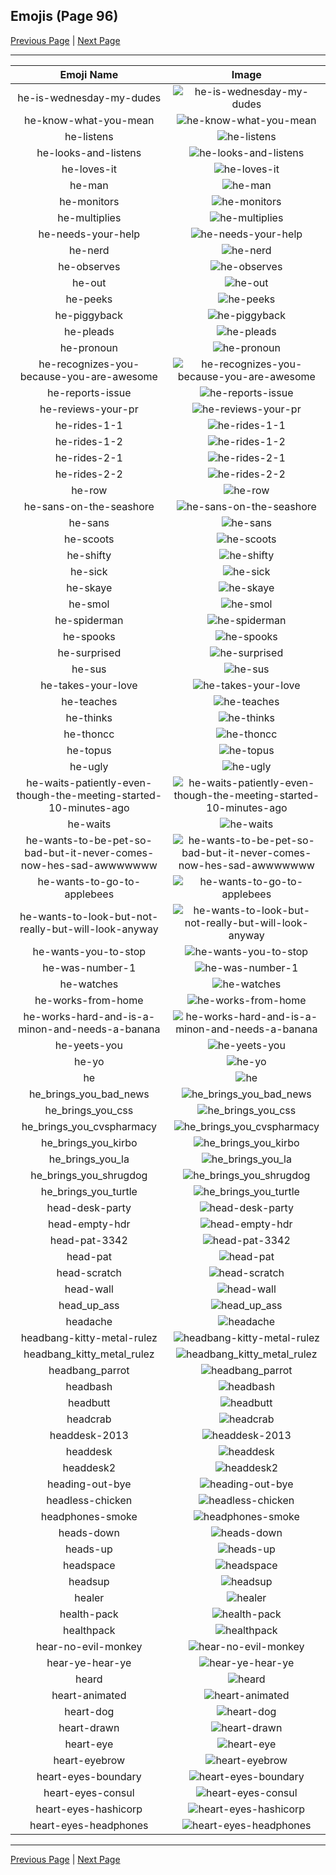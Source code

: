 
## Emojis (Page 96)

[Previous Page](/docs/hc/page-h-0095.md)
  | [Next Page](/docs/hc/page-h-0097.md)

<hr />

|Emoji Name|Image|
| :-: | :-: |
|he-is-wednesday-my-dudes| ![he-is-wednesday-my-dudes](/emojis/hc/he-is-wednesday-my-dudes.png)|
|he-know-what-you-mean| ![he-know-what-you-mean](/emojis/hc/he-know-what-you-mean.png)|
|he-listens| ![he-listens](/emojis/hc/he-listens.png)|
|he-looks-and-listens| ![he-looks-and-listens](/emojis/hc/he-looks-and-listens.png)|
|he-loves-it| ![he-loves-it](/emojis/hc/he-loves-it.png)|
|he-man| ![he-man](/emojis/hc/he-man.png)|
|he-monitors| ![he-monitors](/emojis/hc/he-monitors.gif)|
|he-multiplies| ![he-multiplies](/emojis/hc/he-multiplies.gif)|
|he-needs-your-help| ![he-needs-your-help](/emojis/hc/he-needs-your-help.png)|
|he-nerd| ![he-nerd](/emojis/hc/he-nerd.png)|
|he-observes| ![he-observes](/emojis/hc/he-observes.gif)|
|he-out| ![he-out](/emojis/hc/he-out.gif)|
|he-peeks| ![he-peeks](/emojis/hc/he-peeks.gif)|
|he-piggyback| ![he-piggyback](/emojis/hc/he-piggyback.png)|
|he-pleads| ![he-pleads](/emojis/hc/he-pleads.png)|
|he-pronoun| ![he-pronoun](/emojis/hc/he-pronoun.png)|
|he-recognizes-you-because-you-are-awesome| ![he-recognizes-you-because-you-are-awesome](/emojis/hc/he-recognizes-you-because-you-are-awesome.png)|
|he-reports-issue| ![he-reports-issue](/emojis/hc/he-reports-issue.png)|
|he-reviews-your-pr| ![he-reviews-your-pr](/emojis/hc/he-reviews-your-pr.gif)|
|he-rides-1-1| ![he-rides-1-1](/emojis/hc/he-rides-1-1.png)|
|he-rides-1-2| ![he-rides-1-2](/emojis/hc/he-rides-1-2.png)|
|he-rides-2-1| ![he-rides-2-1](/emojis/hc/he-rides-2-1.png)|
|he-rides-2-2| ![he-rides-2-2](/emojis/hc/he-rides-2-2.png)|
|he-row| ![he-row](/emojis/hc/he-row.png)|
|he-sans-on-the-seashore| ![he-sans-on-the-seashore](/emojis/hc/he-sans-on-the-seashore.png)|
|he-sans| ![he-sans](/emojis/hc/he-sans.png)|
|he-scoots| ![he-scoots](/emojis/hc/he-scoots.png)|
|he-shifty| ![he-shifty](/emojis/hc/he-shifty.gif)|
|he-sick| ![he-sick](/emojis/hc/he-sick.png)|
|he-skaye| ![he-skaye](/emojis/hc/he-skaye.png)|
|he-smol| ![he-smol](/emojis/hc/he-smol.png)|
|he-spiderman| ![he-spiderman](/emojis/hc/he-spiderman.gif)|
|he-spooks| ![he-spooks](/emojis/hc/he-spooks.png)|
|he-surprised| ![he-surprised](/emojis/hc/he-surprised.png)|
|he-sus| ![he-sus](/emojis/hc/he-sus.gif)|
|he-takes-your-love| ![he-takes-your-love](/emojis/hc/he-takes-your-love.png)|
|he-teaches| ![he-teaches](/emojis/hc/he-teaches.png)|
|he-thinks| ![he-thinks](/emojis/hc/he-thinks.png)|
|he-thoncc| ![he-thoncc](/emojis/hc/he-thoncc.png)|
|he-topus| ![he-topus](/emojis/hc/he-topus.png)|
|he-ugly| ![he-ugly](/emojis/hc/he-ugly.png)|
|he-waits-patiently-even-though-the-meeting-started-10-minutes-ago| ![he-waits-patiently-even-though-the-meeting-started-10-minutes-ago](/emojis/hc/he-waits-patiently-even-though-the-meeting-started-10-minutes-ago.png)|
|he-waits| ![he-waits](/emojis/hc/he-waits.png)|
|he-wants-to-be-pet-so-bad-but-it-never-comes-now-hes-sad-awwwwwww| ![he-wants-to-be-pet-so-bad-but-it-never-comes-now-hes-sad-awwwwwww](/emojis/hc/he-wants-to-be-pet-so-bad-but-it-never-comes-now-hes-sad-awwwwwww.gif)|
|he-wants-to-go-to-applebees| ![he-wants-to-go-to-applebees](/emojis/hc/he-wants-to-go-to-applebees.png)|
|he-wants-to-look-but-not-really-but-will-look-anyway| ![he-wants-to-look-but-not-really-but-will-look-anyway](/emojis/hc/he-wants-to-look-but-not-really-but-will-look-anyway.png)|
|he-wants-you-to-stop| ![he-wants-you-to-stop](/emojis/hc/he-wants-you-to-stop.png)|
|he-was-number-1| ![he-was-number-1](/emojis/hc/he-was-number-1.jpg)|
|he-watches| ![he-watches](/emojis/hc/he-watches.gif)|
|he-works-from-home| ![he-works-from-home](/emojis/hc/he-works-from-home.png)|
|he-works-hard-and-is-a-minon-and-needs-a-banana| ![he-works-hard-and-is-a-minon-and-needs-a-banana](/emojis/hc/he-works-hard-and-is-a-minon-and-needs-a-banana.png)|
|he-yeets-you| ![he-yeets-you](/emojis/hc/he-yeets-you.png)|
|he-yo| ![he-yo](/emojis/hc/he-yo.png)|
|he| ![he](/emojis/hc/he.png)|
|he_brings_you_bad_news| ![he_brings_you_bad_news](/emojis/hc/he_brings_you_bad_news.png)|
|he_brings_you_css| ![he_brings_you_css](/emojis/hc/he_brings_you_css.png)|
|he_brings_you_cvspharmacy| ![he_brings_you_cvspharmacy](/emojis/hc/he_brings_you_cvspharmacy.png)|
|he_brings_you_kirbo| ![he_brings_you_kirbo](/emojis/hc/he_brings_you_kirbo.png)|
|he_brings_you_la| ![he_brings_you_la](/emojis/hc/he_brings_you_la.png)|
|he_brings_you_shrugdog| ![he_brings_you_shrugdog](/emojis/hc/he_brings_you_shrugdog.png)|
|he_brings_you_turtle| ![he_brings_you_turtle](/emojis/hc/he_brings_you_turtle.png)|
|head-desk-party| ![head-desk-party](/emojis/hc/head-desk-party.gif)|
|head-empty-hdr| ![head-empty-hdr](/emojis/hc/head-empty-hdr.png)|
|head-pat-3342| ![head-pat-3342](/emojis/hc/head-pat-3342.gif)|
|head-pat| ![head-pat](/emojis/hc/head-pat.gif)|
|head-scratch| ![head-scratch](/emojis/hc/head-scratch.gif)|
|head-wall| ![head-wall](/emojis/hc/head-wall.gif)|
|head_up_ass| ![head_up_ass](/emojis/hc/head_up_ass.png)|
|headache| ![headache](/emojis/hc/headache.png)|
|headbang-kitty-metal-rulez| ![headbang-kitty-metal-rulez](/emojis/hc/headbang-kitty-metal-rulez.gif)|
|headbang_kitty_metal_rulez| ![headbang_kitty_metal_rulez](/emojis/hc/headbang_kitty_metal_rulez.gif)|
|headbang_parrot| ![headbang_parrot](/emojis/hc/headbang_parrot.gif)|
|headbash| ![headbash](/emojis/hc/headbash.gif)|
|headbutt| ![headbutt](/emojis/hc/headbutt.gif)|
|headcrab| ![headcrab](/emojis/hc/headcrab.gif)|
|headdesk-2013| ![headdesk-2013](/emojis/hc/headdesk-2013.gif)|
|headdesk| ![headdesk](/emojis/hc/headdesk.gif)|
|headdesk2| ![headdesk2](/emojis/hc/headdesk2.gif)|
|heading-out-bye| ![heading-out-bye](/emojis/hc/heading-out-bye.gif)|
|headless-chicken| ![headless-chicken](/emojis/hc/headless-chicken.png)|
|headphones-smoke| ![headphones-smoke](/emojis/hc/headphones-smoke.jpg)|
|heads-down| ![heads-down](/emojis/hc/heads-down.png)|
|heads-up| ![heads-up](/emojis/hc/heads-up.gif)|
|headspace| ![headspace](/emojis/hc/headspace.png)|
|headsup| ![headsup](/emojis/hc/headsup.png)|
|healer| ![healer](/emojis/hc/healer.jpg)|
|health-pack| ![health-pack](/emojis/hc/health-pack.png)|
|healthpack| ![healthpack](/emojis/hc/healthpack.png)|
|hear-no-evil-monkey| ![hear-no-evil-monkey](/emojis/hc/hear-no-evil-monkey.gif)|
|hear-ye-hear-ye| ![hear-ye-hear-ye](/emojis/hc/hear-ye-hear-ye.jpg)|
|heard| ![heard](/emojis/hc/heard.png)|
|heart-animated| ![heart-animated](/emojis/hc/heart-animated.gif)|
|heart-dog| ![heart-dog](/emojis/hc/heart-dog.png)|
|heart-drawn| ![heart-drawn](/emojis/hc/heart-drawn.png)|
|heart-eye| ![heart-eye](/emojis/hc/heart-eye.png)|
|heart-eyebrow| ![heart-eyebrow](/emojis/hc/heart-eyebrow.png)|
|heart-eyes-boundary| ![heart-eyes-boundary](/emojis/hc/heart-eyes-boundary.png)|
|heart-eyes-consul| ![heart-eyes-consul](/emojis/hc/heart-eyes-consul.png)|
|heart-eyes-hashicorp| ![heart-eyes-hashicorp](/emojis/hc/heart-eyes-hashicorp.png)|
|heart-eyes-headphones| ![heart-eyes-headphones](/emojis/hc/heart-eyes-headphones.png)|

<hr/>

[Previous Page](/docs/hc/page-h-0095.md)
  | [Next Page](/docs/hc/page-h-0097.md)